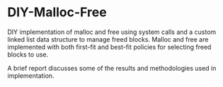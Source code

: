 # DIY-Malloc-Free
DIY implementation of malloc and free using system calls and a custom linked list data structure to manage freed blocks. 
Malloc and free are implemented with both first-fit and best-fit policies for selecting freed blocks to use.

A brief report discusses some of the results and methodologies used in implementation. 
